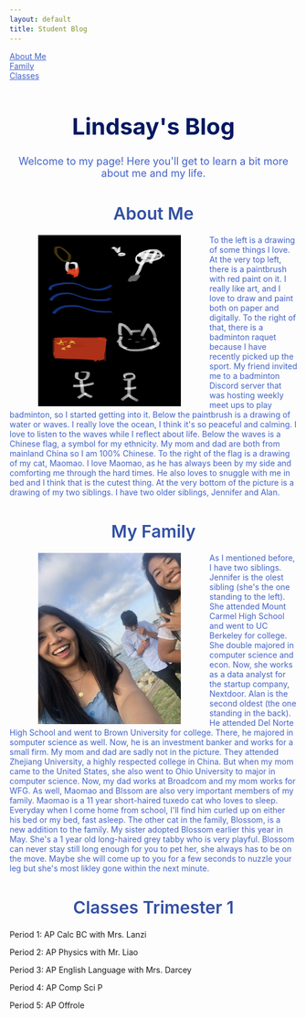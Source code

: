 ```yaml
---
layout: default
title: Student Blog
---
```

<style>
    body {
        background-image: url(images/WHITE.png);
        background-size: cover;
    }
</style>

<a style="color:#4263C6" href="#About">About Me</a>
<br>
<a style="color:#4263C6" href="#Family">Family</a>
<br>
<a style="color:#4263C6" href="#Class">Classes</a>

<h1 style="text-align: center; color:#001861;font-weight:700; font-size:40px">Lindsay's Blog</h1>
<p style="text-align: center; color:#4263C6;font-size:18px">Welcome to my page! Here you'll get to learn a bit more about me and my life.</p>

<section ID="About"></section>
<h1 style="text-align: center; color: #324FA3;font-weight:600;font-size:30px">About Me</h1>
<p><img src="images/Me.jpg" height="300" width="250" align="left" hspace="50"></p>
<span style="color: #4263C6;">
    To the left is a drawing of some things I love. At the very top left, there is a paintbrush with red paint on it. I really like art, and I love to draw and paint both on paper and digitally. To the right of that, there is a badminton raquet because I have recently picked up the sport. My friend invited me to a badminton Discord server that was hosting weekly meet ups to play badminton, so I started getting into it. Below the paintbrush is a drawing of water or waves. I really love the ocean, I think it's so peaceful and calming. I love to listen to the waves while I reflect about life. Below the waves is a Chinese flag, a symbol for my ethnicity. My mom and dad are both from mainland China so I am 100% Chinese. To the right of the flag is a drawing of my cat, Maomao. I love Maomao, as he has always been by my side and comforting me through the hard times. He also loves to snuggle with me in bed and I think that is the cutest thing. At the very bottom of the picture is a drawing of my two siblings. I have two older siblings, Jennifer and Alan.</span>

<section ID="Family"></section>
<h1 style="text-align: center; color: #324FA3;font-weight:600;font-size:30px">My Family</h1>
<p><img src="images/Family.jpg" height="300" width="250" align="left" hspace="50"></p>
<span style="color: #4263C6;">As I mentioned before, I have two siblings. Jennifer is the olest sibling (she's the one standing to the left). She attended Mount Carmel High School and went to UC Berkeley for college. She double majored in computer science and econ. Now, she works as a data analyst for the startup company, Nextdoor. Alan is the second oldest (the one standing in the back). He attended Del Norte High School and went to Brown University for college. There, he majored in somputer science as well. Now, he is an investment banker and works for a small firm. My mom and dad are sadly not in the picture. They attended Zhejiang University, a highly respected college in China. But when my mom came to the United States, she also went to Ohio University to major in computer science. Now, my dad works at Broadcom and my mom works for WFG. As well, Maomao and Blssom are also very important members of my family. Maomao is a  11 year short-haired tuxedo cat who loves to sleep. Everyday when I come home from school, I'll find him curled up on either his bed or my bed, fast asleep. The other cat in the family, Blossom, is a new addition to the family. My sister adopted Blossom earlier this year in May. She's a 1 year old long-haired grey tabby who is very playful. Blossom can never stay still long enough for you to pet her, she always has to be on the move. Maybe she will come up to you for a few seconds to nuzzle your leg but she's most likley gone within the next minute.</span> 

<section ID="Class"></section>
<h1 style="text-align: center; color: #324FA3;font-weight:600;font-size:30px">Classes Trimester 1</h1>
<p>Period 1: AP Calc BC with Mrs. Lanzi</p>
<p>Period 2: AP Physics with Mr. Liao</p>
<p>Period 3: AP English Language with Mrs. Darcey</p>
<p>Period 4: AP Comp Sci P</p>
<p>Period 5: AP Offrole</p>